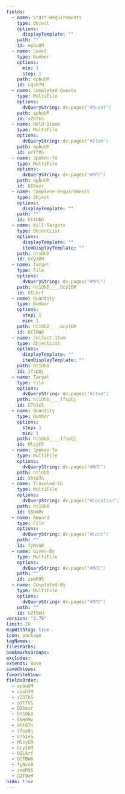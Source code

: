 ```yaml
---
fields:
  - name: Start-Requirements
    type: Object
    options:
      displayTemplate: ""
    path: ""
    id: epbuUM
  - name: Level
    type: Number
    options:
      min: 1
      step: 1
    path: epbuUM
    id: cqsh7M
  - name: Completed-Quests
    type: MultiFile
    options:
      dvQueryString: dv.pages("#Quest")
    path: epbuUM
    id: sZOTk5
  - name: Held-Items
    type: MultiFile
    options:
      dvQueryString: dv.pages("#Item")
    path: epbuUM
    id: oYTfVG
  - name: Spoken-To
    type: MultiFile
    options:
      dvQueryString: dv.pages("#NPC")
    path: epbuUM
    id: DI6mzr
  - name: Complete-Requirements
    type: Object
    options:
      displayTemplate: ""
    path: ""
    id: ht1ObD
  - name: Kill-Targets
    type: ObjectList
    options:
      displayTemplate: ""
      itemDisplayTemplate: ""
    path: ht1ObD
    id: Gcy1OM
  - name: Target
    type: File
    options:
      dvQueryString: dv.pages("#NPC")
    path: ht1ObD____Gcy1OM
    id: OILkrf
  - name: Quantity
    type: Number
    options:
      step: 1
      min: 1
    path: ht1ObD____Gcy1OM
    id: DCTBW8
  - name: Collect-Item
    type: ObjectList
    options:
      displayTemplate: ""
      itemDisplayTemplate: ""
    path: ht1ObD
    id: 1fspQj
  - name: Target
    type: File
    options:
      dvQueryString: dv.pages("#Item")
    path: ht1ObD____1fspQj
    id: E7b1e5
  - name: Quantity
    type: Number
    options:
      step: 1
      min: 1
    path: ht1ObD____1fspQj
    id: MlcyCR
  - name: Spoken-To
    type: MultiFile
    options:
      dvQueryString: dv.pages("#NPC")
    path: ht1ObD
    id: Xht67n
  - name: Traveled-To
    type: MultiFile
    options:
      dvQueryString: dv.pages("#Location")
    path: ht1ObD
    id: SSHmMv
  - name: Reward
    type: File
    options:
      dvQueryString: dv.pages("#Loot")
    path: ""
    id: fyNvoB
  - name: Given-By
    type: MultiFile
    options:
      dvQueryString: dv.pages("#NPC")
    path: ""
    id: zemR95
  - name: Completed-By
    type: MultiFile
    options:
      dvQueryString: dv.pages("#NPC")
    path: ""
    id: GZf0eH
version: "2.78"
limit: 20
mapWithTag: true
icon: package
tagNames: 
filesPaths: 
bookmarksGroups: 
excludes: 
extends: Base
savedViews: 
favoriteView: 
fieldsOrder:
  - epbuUM
  - cqsh7M
  - sZOTk5
  - oYTfVG
  - DI6mzr
  - ht1ObD
  - SSHmMv
  - Xht67n
  - 1fspQj
  - E7b1e5
  - MlcyCR
  - Gcy1OM
  - OILkrf
  - DCTBW8
  - fyNvoB
  - zemR95
  - GZf0eH
hide: true
---
```

